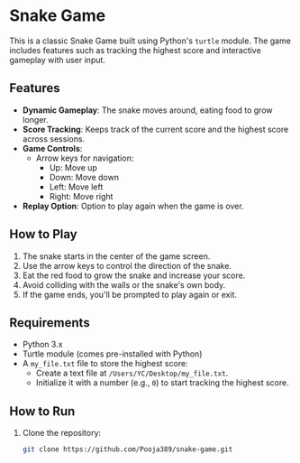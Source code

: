 ﻿# Snake Game

This is a classic Snake Game built using Python's `turtle` module. The game includes features such as tracking the highest score and interactive gameplay with user input.

## Features
- **Dynamic Gameplay**: The snake moves around, eating food to grow longer.
- **Score Tracking**: Keeps track of the current score and the highest score across sessions.
- **Game Controls**:
  - Arrow keys for navigation:
    - Up: Move up
    - Down: Move down
    - Left: Move left
    - Right: Move right
- **Replay Option**: Option to play again when the game is over.

## How to Play
1. The snake starts in the center of the game screen.
2. Use the arrow keys to control the direction of the snake.
3. Eat the red food to grow the snake and increase your score.
4. Avoid colliding with the walls or the snake's own body.
5. If the game ends, you'll be prompted to play again or exit.

## Requirements
- Python 3.x
- Turtle module (comes pre-installed with Python)
- A `my_file.txt` file to store the highest score:
  - Create a text file at `/Users/YC/Desktop/my_file.txt`.
  - Initialize it with a number (e.g., `0`) to start tracking the highest score.

## How to Run
1. Clone the repository:
   ```bash
   git clone https://github.com/Pooja389/snake-game.git
